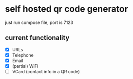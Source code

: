 # self hosted qr code generator
just run compose file, port is 7123

## current functionality

- [x] URLs
- [x] Telephone
- [x] Email
- [x] (partial) WiFi 
- [ ] VCard (contact info in a QR code)

